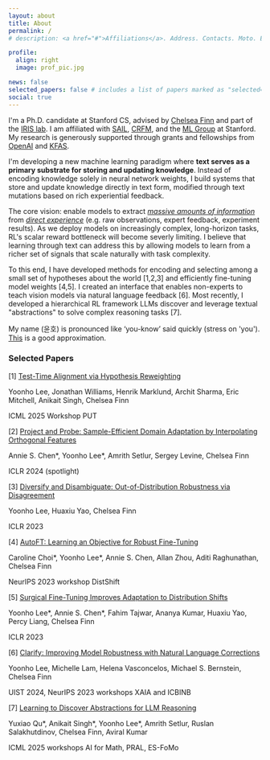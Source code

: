 ```yaml
---
layout: about
title: About
permalink: /
# description: <a href="#">Affiliations</a>. Address. Contacts. Moto. Etc.

profile:
  align: right
  image: prof_pic.jpg

news: false
selected_papers: false # includes a list of papers marked as "selected={true}"
social: true
---
```


I'm a Ph.D. candidate at Stanford CS, advised by [Chelsea Finn](https://ai.stanford.edu/~cbfinn/) and part of the [IRIS lab](https://irislab.stanford.edu/).
I am affiliated with [SAIL](https://ai.stanford.edu/), [CRFM](https://crfm.stanford.edu/), and the [ML Group](http://ml.stanford.edu/) at Stanford.
My research is generously supported through grants and fellowships from [OpenAI](https://openai.com/index/superalignment-fast-grants/) and [KFAS](https://eng.kfas.or.kr/theme/kfaschanel/intl_scholarship_5.php).

I'm developing a new machine learning paradigm where **text serves as a primary substrate for storing and updating knowledge**.
Instead of encoding knowledge solely in neural network weights, I build systems that store and update knowledge directly in text form, modified through text mutations based on rich experiential feedback.

The core vision: enable models to extract *[massive amounts of information](https://youtu.be/Ount2Y4qxQo?si=LFsjABD1OT6QLZgU&t=1205)* from *[direct experience](https://storage.googleapis.com/deepmind-media/Era-of-Experience%20/The%20Era%20of%20Experience%20Paper.pdf)* (e.g. raw observations, expert feedback, experiment results).
As we deploy models on increasingly complex, long-horizon tasks, RL's scalar reward bottleneck will become severly limiting.
I believe that learning through text can address this by allowing models to learn from a richer set of signals that scale naturally with task complexity.

To this end, I have developed methods for encoding and selecting among a small set of hypotheses about the world [1,2,3] and efficiently fine-tuning model weights [4,5].
I created an interface that enables non-experts to teach vision models via natural language feedback [6].
Most recently, I developed a hierarchical RL framework LLMs discover and leverage textual "abstractions" to solve complex reasoning tasks [7].

My name (윤호) is pronounced like ‘you-know’ said quickly (stress on 'you').
[This](https://ipa-reader.com/?text=%2Fju%3Ano%CA%8A%2F) is a good approximation.

<div class="selected-papers">
<h3>Selected Papers</h3>

<div class="paper">
[1]
<a main-paper-link href="https://arxiv.org/abs/2412.08812">
Test-Time Alignment via Hypothesis Reweighting
</a>
<p class="authors">
Yoonho Lee, Jonathan Williams, Henrik Marklund, Archit Sharma, Eric Mitchell, Anikait Singh, Chelsea Finn
</p>
<p class="venue">
ICML 2025 Workshop PUT
</p>
</div>

<div class="paper">
[2]
<a main-paper-link href="https://arxiv.org/abs/2302.05441">
Project and Probe: Sample-Efficient Domain Adaptation by Interpolating Orthogonal Features
</a>
<p class="authors">
Annie S. Chen*, Yoonho Lee*, Amrith Setlur, Sergey Levine, Chelsea Finn
</p>
<p class="venue">
ICLR 2024 (spotlight)
</p>
</div>

<div class="paper">
[3]
<a main-paper-link href="https://arxiv.org/abs/2202.03418">
Diversify and Disambiguate: Out-of-Distribution Robustness via Disagreement
</a>
<p class="authors">
Yoonho Lee, Huaxiu Yao, Chelsea Finn
</p>
<p class="venue">
ICLR 2023
</p>
</div>

<div class="paper">
[4]
<a main-paper-link href="https://arxiv.org/abs/2401.10220">
AutoFT: Learning an Objective for Robust Fine-Tuning
</a>
<p class="authors">
Caroline Choi*, Yoonho Lee*, Annie S. Chen, Allan Zhou, Aditi Raghunathan, Chelsea Finn
</p>
<p class="venue">
NeurIPS 2023 workshop DistShift
</p>
</div>

<div class="paper">
[5]
<a main-paper-link href="https://arxiv.org/abs/2210.11466">
Surgical Fine-Tuning Improves Adaptation to Distribution Shifts
</a>
<p class="authors">
Yoonho Lee*, Annie S. Chen*, Fahim Tajwar, Ananya Kumar, Huaxiu Yao, Percy Liang, Chelsea Finn
</p>
<p class="venue">
ICLR 2023
</p>
</div>

<div class="paper">
[6]
<a main-paper-link href="https://arxiv.org/abs/2402.03715">
Clarify: Improving Model Robustness with Natural Language Corrections
</a>
<p class="authors">
Yoonho Lee, Michelle Lam, Helena Vasconcelos, Michael S. Bernstein, Chelsea Finn
</p>
<p class="venue">
UIST 2024, NeurIPS 2023 workshops XAIA and ICBINB
</p>
</div>

<div class="paper">
[7]
<a main-paper-link href="https://drive.google.com/file/d/1SfafrkhAuAtITnVPIWLPGRp07VyAaosw/view">
Learning to Discover Abstractions for LLM Reasoning
</a>
<p class="authors">
Yuxiao Qu*, Anikait Singh*, Yoonho Lee*, Amrith Setlur, Ruslan Salakhutdinov, Chelsea Finn, Aviral Kumar
</p>
<p class="venue">
ICML 2025 workshops AI for Math, PRAL, ES-FoMo
</p>
</div>

</div>
